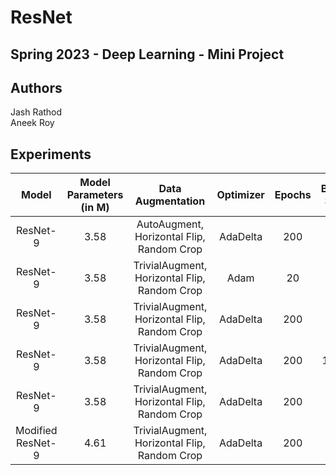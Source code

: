 # ResNet

## Spring 2023 - Deep Learning - Mini Project

## Authors

Jash Rathod  
Aneek Roy

## Experiments

<!-- Experiment 1:

Model: ResNet-9
Model Parameters (in M): 3.58
Data Augmentation: AutoAugment, Horizontal Flip, Random Crop
Optimizer: AdaDelta
Epochs: 200
Batch Size: 512
Weight Decay: 0.0001
Activation: ReLU
Test Accuracy (in %): 93.84
Directory: auto_hf_rc_ep200_optAdadelta_bs512

Experiment 2:

Model: ResNet-9
Model Parameters (in M): 3.58
Data Augmentation: TrivialAugment, Horizontal Flip, Random Crop
Optimizer: Adam
Epochs: 20
Batch Size: 512
Weight Decay: 0.0001
Activation: ReLU
Test Accuracy (in %): 0.1
Directory: tra_hf_rc_ep200_optAdam_bs512

Experiment 3:

Model: ResNet-9
Model Parameters (in M): 3.58
Data Augmentation: TrivialAugment, Horizontal Flip, Random Crop
Optimizer: AdaDelta
Epochs: 200
Batch Size: 512
Weight Decay: 0.0001
Activation: ReLU
Test Accuracy (in %): 94.41
Directory: tra_hf_rc_ep200_optAdadelta_bs512

Experiment 4:

Model: ResNet-9
Model Parameters (in M): 3.58
Data Augmentation: TrivialAugment, Horizontal Flip, Random Crop
Optimizer: AdaDelta
Epochs: 200
Batch Size: 1024
Weight Decay: 0.0001
Activation: ReLU
Test Accuracy (in %): 93.78
Directory: tra_hf_rc_ep200_optAdadelta_bs1024

Experiment 5:

Model: ResNet-9
Model Parameters (in M): 3.58
Data Augmentation: TrivialAugment, Horizontal Flip, Random Crop
Optimizer: AdaDelta
Epochs: 200
Batch Size: 512
Weight Decay: 0
Activation: ReLU
Test Accuracy (in %): 94.26
Directory: tra_hf_rc_ep200_optAdadelta_bs512_wd0

Experiment 6:

Model: Modified ResNet-9
Model Parameters (in M): 4.61
Data Augmentation: TrivialAugment, Horizontal Flip, Random Crop
Optimizer: AdaDelta
Epochs: 200
Batch Size: 512
Weight Decay: 0.0001
Activation: ReLU
Test Accuracy (in %): 94.20
Directory: linear_inplane36 -->



| Model             | Model Parameters (in M) | Data Augmentation                               | Optimizer | Epochs | Batch Size | Weight Decay | Activation | Test Accuracy (in %) | Directory                                 |
| :---------------: | :---------------------: | :---------------------------------------------: | :-------: | :----: | :--------: | :---------: | :--------: | :------------------: | :---------------------------------------: |
| ResNet-9          |           3.58          | AutoAugment, Horizontal Flip, Random Crop       | AdaDelta  | 200    | 512        | 0.0001      | ReLU       | 93.84               | auto_hf_rc_ep200_optAdadelta_bs512      |
| ResNet-9          |           3.58          | TrivialAugment, Horizontal Flip, Random Crop   | Adam      | 20     | 512        | 0.0001      | ReLU       | 0.1                 | tra_hf_rc_ep200_optAdam_bs512          |
| ResNet-9          |           3.58          | TrivialAugment, Horizontal Flip, Random Crop   | AdaDelta  | 200    | 512        | 0.0001      | ReLU       | 94.41               | tra_hf_rc_ep200_optAdadelta_bs512      |
| ResNet-9          |           3.58          | TrivialAugment, Horizontal Flip, Random Crop   | AdaDelta  | 200    | 1024       | 0.0001      | ReLU       | 93.78               | tra_hf_rc_ep200_optAdadelta_bs1024     |
| ResNet-9          |           3.58          | TrivialAugment, Horizontal Flip, Random Crop   | AdaDelta  | 200    | 512        | 0           | ReLU       | 94.26               | tra_hf_rc_ep200_optAdadelta_bs512_wd0  |
| Modified ResNet-9 |           4.61          | TrivialAugment, Horizontal Flip, Random Crop   | AdaDelta  | 200    | 512        | 0.0001      | ReLU       | 94.20               | linear_inplane36                         |
